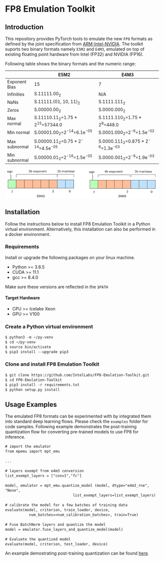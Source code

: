 # FP8 Emulation Toolkit  
## Introduction
This repository provides PyTorch tools to emulate the new `FP8` formats as defined by the joint specification from <a href=https://arxiv.org/pdf/2209.05433https://arxiv.org/pdf/2209.05433 target="_blank">ARM-Intel-NVIDIA</a>. The toolkit suports two binary formats namely `E5M2` and `E4M3`, emulated on top of existing floating point hardware from Intel (FP32) and NVIDIA (FP16). 

Following table shows the binary formats and the numeric range: 

|                |                                 E5M2                             |                               E4M3                               |
| -------------- | ---------------------------------------------------------------- | ---------------------------------------------------------------- |
| Exponent Bias  |                                 15                               |                                  7                               |
| Infinities     | S.11111.00<sub>2</sub>                                           |                                 N/A                              |
| NaNs           | S.11111.{01, 10, 11}<sub>2</sub>                                 | S.1111.111<sub>2</sub>                                           |
| Zeros          | S.00000.00<sub>2</sub>                                           | S.0000.000<sub>2</sub>                                           |
| Max normal     | S.11110.11<sub>2</sub>=1.75 * 2<sup>15</sup>=57344.0             | S.1111.110<sub>2</sub>=1.75 * 2<sup>8</sup>=448.0                |
| Min normal     | S.00001.00<sub>2</sub>=2<sup>-14</sup>=6.1e<sup>-05</sup>        | S.0001.000<sub>2</sub>=2<sup>-6</sup>=1.5e<sup>-02</sup>         |
| Max subnormal  | S.00000.11<sub>2</sub>=0.75 * 2<sup>-14</sup>=4.5e<sup>-05</sup> | S.0000.111<sub>2</sub>=0.875 * 2<sup>-6</sup>=1.3e<sup>-03</sup> |
| Min subnormal  | S.00000.01<sub>2</sub>=2<sup>-16</sup>=1.5e<sup>-05</sup>        | S.0000.001<sub>2</sub>=2<sup>-9</sup>=1.9e<sup>-03</sup>         |
	
![DataFormats](./docs/formats.png) 

## Installation

Follow the instructions below to install FP8 Emulation Toolkit in a Python virtual environment. 
Alternatively, this installation can also be performed in a docker environment. 

### Requirements
Install or upgrade the following packages on your linux machine.

* Python >= 3.8.5 
* CUDA >= 11.1 
* gcc >= 8.4.0 

Make sure these versions are reflected in the `$PATH`

#### Target Hardware
* CPU >= Icelake Xeon
* GPU >= V100 

### Create a Python virtual environment
```
$ python3 -m ~/py-venv 
$ cd ~/py-venv  
$ source bin/activate 
$ pip3 install --upgrade pip3 
```
### Clone and install FP8 Emulation Toolkit
```
$ git clone https://github.com/IntelLabs/FP8-Emulation-Toolkit.git
$ cd FP8-Emulation-Toolkit 
$ pip3 install -r requirements.txt 
$ python setup.py install 
```

## Usage Examples
The emulated FP8 formats can be experimented with by integrated them into standard deep learning flows. Please check the `examples` folder for code samples. Following example demonstrates the post-training quantization flow for converting pre-trained models to use FP8 for inference. 

```
# import the emulator
from mpemu import mpt_emu

...

# layers exempt from e4m3 conversion
list_exempt_layers = ["conv1","fc"]

model, emulator = mpt_emu.quantize_model (model, dtype="e4m3_rne", "None",
                               list_exempt_layers=list_exempt_layers)

# calibrate the model for a few batches of training data
evaluate(model, criterion, train_loader, device,
           num_batches=<num_calibration_batches>, train=True)

# Fuse BatchNorm layers and quantize the model
model = emulator.fuse_layers_and_quantize_model(model)

# Evaluate the quantized model
evaluate(model, criterion, test_loader, device)

```
An example demostrating post-training quantization can be found [here](./examples/inference/classifier/imagenet_test.py). 


